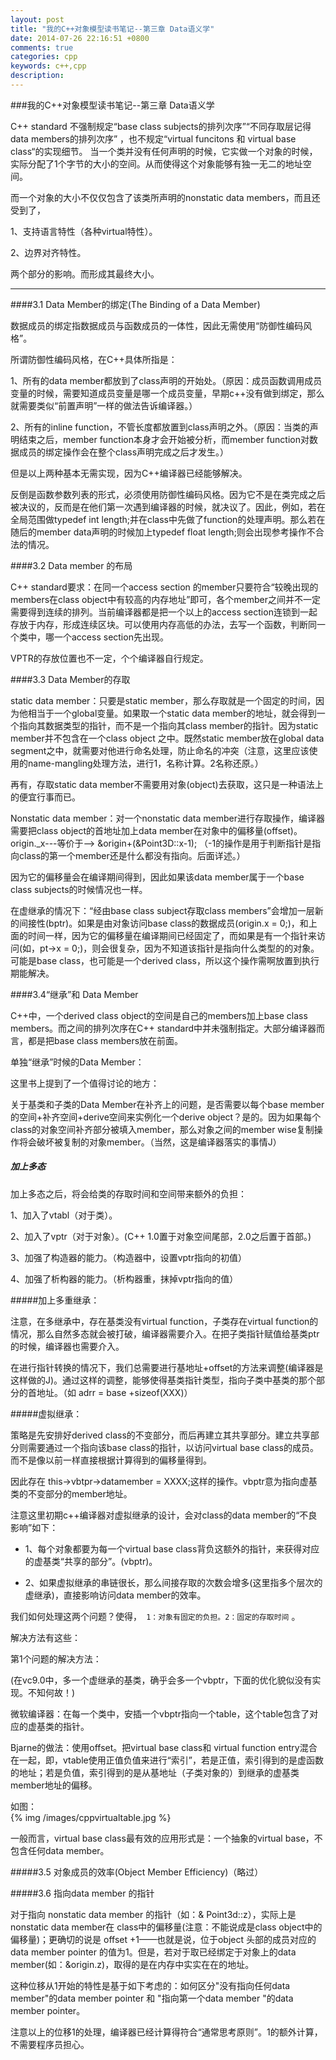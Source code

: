 ```yaml
---
layout: post
title: "我的C++对象模型读书笔记--第三章 Data语义学"
date: 2014-07-26 22:16:51 +0800
comments: true
categories: cpp
keywords: c++,cpp
description: 
---
```

###我的C++对象模型读书笔记--第三章 Data语义学  

 C++ standard 不强制规定“base class subjects的排列次序”“不同存取层记得data members的排列次序” ，也不规定“virtual funcitons 和 virtual base class“的实现细节。
当一个类并没有任何声明的时候，它实做一个对象的时候，实际分配了1个字节的大小的空间。从而使得这个对象能够有独一无二的地址空间。

而一个对象的大小不仅仅包含了该类所声明的nonstatic data members，而且还受到了，

1、支持语言特性（各种virtual特性）。

2、边界对齐特性。

两个部分的影响。而形成其最终大小。

***

####3.1 Data Member的绑定(The Binding of a Data Member)

 数据成员的绑定指数据成员与函数成员的一体性，因此无需使用“防御性编码风格”。

 所谓防御性编码风格，在C++具体所指是：

1、所有的data member都放到了class声明的开始处。（原因：成员函数调用成员变量的时候，需要知道成员变量是哪一个成员变量，早期c++没有做到绑定，那么就需要类似“前置声明”一样的做法告诉编译器。）

2、所有的inline function，不管长度都放置到class声明之外。（原因：当类的声明结束之后，member function本身才会开始被分析，而member function对数据成员的绑定操作会在整个class声明完成之后才发生。）

但是以上两种基本无需实现，因为C++编译器已经能够解决。

反倒是函数参数列表的形式，必须使用防御性编码风格。因为它不是在类完成之后被决议的，反而是在他们第一次遇到编译器的时候，就决议了。因此，例如，若在全局范围做typedef int length;并在class中先做了function的处理声明。那么若在随后的member data声明的时候加上typedef float length;则会出现参考操作不合法的情况。

 

####3.2  Data member 的布局

C++ standard要求：在同一个access section 的member只要符合“较晚出现的members在class object中有较高的内存地址”即可，各个member之间并不一定需要得到连续的排列。当前编译器都是把一个以上的access section连锁到一起存放于内存，形成连续区块。可以使用内存高低的办法，去写一个函数，判断同一个类中，哪一个access section先出现。

VPTR的存放位置也不一定，个个编译器自行规定。

 

####3.3 Data Member的存取

static data member：只要是static member，那么存取就是一个固定的时间，因为他相当于一个global变量。如果取一个static data member的地址，就会得到一个指向其数据类型的指针，而不是一个指向其class member的指针。因为static member并不包含在一个class object 之中。既然static member放在global data segment之中，就需要对他进行命名处理，防止命名的冲突（注意，这里应该使用的name-mangling处理方法，进行1，名称计算。2名称还原。）

再有，存取static data member不需要用对象(object)去获取，这只是一种语法上的便宜行事而已。

Nonstatic data member：对一个nonstatic data member进行存取操作，编译器需要把class object的首地址加上data member在对象中的偏移量(offset)。origin._x---等价于-->  &origin+(&Point3D::x-1); （-1的操作是用于判断指针是指向class的第一个member还是什么都没有指向。后面详述。）

因为它的偏移量会在编译期间得到，因此如果该data member属于一个base class subjects的时候情况也一样。

在虚继承的情况下：“经由base class subject存取class members”会增加一层新的间接性(bptr)。如果是由对象访问base class的数据成员(origin.x = 0;)，和上面的时间一样，因为它的偏移量在编译期间已经固定了，而如果是有一个指针来访问(如，pt->x = 0;)，则会很复杂，因为不知道该指针是指向什么类型的的对象。可能是base class，也可能是一个derived class，所以这个操作需啊放置到执行期能解决。

 

####3.4“继承”和 Data Member

C++中，一个derived class object的空间是自己的members加上base class members。而之间的排列次序在C++  standard中并未强制指定。大部分编译器而言，都是把base class members放在前面。

 

单独“继承”时候的Data Member：

这里书上提到了一个值得讨论的地方：

关于基类和子类的Data Member在补齐上的问题，是否需要以每个base member的空间+补齐空间+derive空间来实例化一个derive object？是的。因为如果每个class的对象空间补齐部分被填入member，那么对象之间的member wise复制操作将会破坏被复制的对象member。（当然，这是编译器落实的事情J）

 

##### 加上多态

加上多态之后，将会给类的存取时间和空间带来额外的负担：

1、加入了vtabl（对于类）。

2、加入了vptr（对于对象）。(C++ 1.0置于对象空间尾部，2.0之后置于首部。)

3、加强了构造器的能力。（构造器中，设置vptr指向的初值）

4、加强了析构器的能力。（析构器重，抹掉vptr指向的值）

 

#####加上多重继承：

注意，在多继承中，存在基类没有virtual function，子类存在virtual function的情况，那么自然多态就会被打破，编译器需要介入。在把子类指针赋值给基类ptr的时候，编译器也需要介入。

在进行指针转换的情况下，我们总需要进行基地址+offset的方法来调整(编译器是这样做的J)。通过这样的调整，能够使得基类指针类型，指向子类中基类的那个部分的首地址。（如 adrr = base +sizeof(XXX)）

 

#####虚拟继承：

策略是先安排好derived class的不变部分，而后再建立其共享部分。建立共享部分则需要通过一个指向该base class的指针，以访问virtual base class的成员。而不是像以前一样直接根据计算得到的偏移量得到。

因此存在 this->vbtpr->datamember = XXXX;这样的操作。vbptr意为指向虚基类的不变部分的member地址。

注意这里初期c++编译器对虚拟继承的设计，会对class的data member的“不良影响”如下：

* 1、每个对象都要为每一个virtual base class背负这额外的指针，来获得对应的虚基类“共享的部分”。(vbptr)。

* 2、如果虚拟继承的串链很长，那么间接存取的次数会增多(这里指多个层次的虚继承)，直接影响访问data member的效率。

我们如何处理这两个问题？使得，` 1：对象有固定的负担。2：固定的存取时间` 。

解决方法有这些：

第1个问题的解决方法：

(在vc9.0中，多一个虚继承的基类，确乎会多一个vbptr，下面的优化貌似没有实现。不知何故！)

微软编译器：在每一个类中，安插一个vbptr指向一个table，这个table包含了对应的虚基类的指针。

Bjarne的做法：使用offset。把virtual base class和 virtual function entry混合在一起，即，vtable使用正值负值来进行“索引”，若是正值，索引得到的是虚函数的地址；若是负值，索引得到的是从基地址（子类对象的）到继承的虚基类member地址的偏移。  

如图：  
  {% img /images/cppvirtualtable.jpg %}
    
一般而言，virtual base class最有效的应用形式是：一个抽象的virtual base，不包含任何data member。

#####3.5 对象成员的效率(Object Member Efficiency)（略过）

#####3.6 指向data member 的指针

   

对于指向 nonstatic data member 的指针（如：& Point3d::z），实际上是nonstatic data member在 class中的偏移量(注意：不能说成是class object中的偏移量)；更确切的说是 offset +1——也就是说，位于object 头部的成员对应的data member pointer 的值为1。但是，若对于取已经绑定于对象上的data member(如：&origin.z)，取得的是在内存中实实在在的地址。

这种位移从1开始的特性是基于如下考虑的：如何区分"没有指向任何data member"的data member pointer 和 "指向第一个data member "的data member pointer。

注意以上的位移1的处理，编译器已经计算得符合“通常思考原则”。1的额外计算，不需要程序员担心。


      




